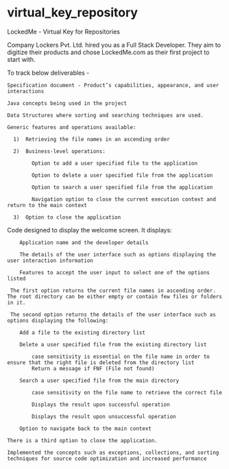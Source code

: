 # virtual_key_repository

LockedMe - Virtual Key for Repositories

Company Lockers Pvt. Ltd. hired you as a Full Stack Developer. They aim to digitize their products and chose LockedMe.com as their first project to start with.  

To track below deliverables - 

    Specification document - Product’s capabilities, appearance, and user interactions

    Java concepts being used in the project 

    Data Structures where sorting and searching techniques are used. 

    Generic features and operations available: 

      1)  Retrieving the file names in an ascending order

      2)  Business-level operations:

            Option to add a user specified file to the application

            Option to delete a user specified file from the application

            Option to search a user specified file from the application

            Navigation option to close the current execution context and return to the main context

      3)  Option to close the application


Code designed to display the welcome screen. It displays:

        Application name and the developer details 

        The details of the user interface such as options displaying the user interaction information 

        Features to accept the user input to select one of the options listed 

     The first option returns the current file names in ascending order. The root directory can be either empty or contain few files or folders in it.

     The second option returns the details of the user interface such as options displaying the following:

        Add a file to the existing directory list

        Delete a user specified file from the existing directory list

            case sensitivity is essential on the file name in order to ensure that the right file is deleted from the directory list
            Return a message if FNF (File not found)

        Search a user specified file from the main directory

            case sensitivity on the file name to retrieve the correct file

            Displays the result upon successful operation

            Displays the result upon unsuccessful operation

        Option to navigate back to the main context

    There is a third option to close the application.

    Implemented the concepts such as exceptions, collections, and sorting techniques for source code optimization and increased performance 
